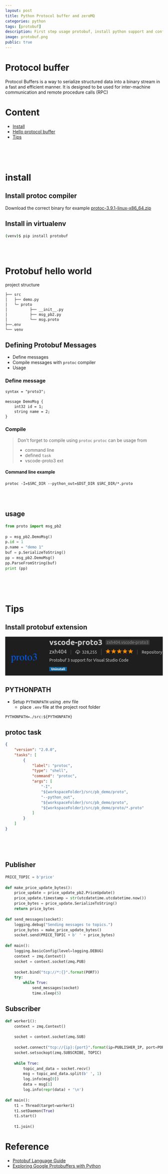 ```yaml
---
layout: post
title: Python Protocol buffer and zeroMQ
categories: python
tags: [protobuf]
description: First step usage protobuf, install python support and config vscode 
image: protobuf.png
public: true
---
```


# Protocol buffer
Protocol Buffers is a way to serialize structured data into a binary stream in a fast and efficient manner. It is designed to be used for inter-machine communication and remote procedure calls (RPC)


# Content
- [Install](#install)
- [Hello protocol buffer](#Protobuf-hello-world)
- [Tips](#Tips)

&nbsp;  
&nbsp;  
&nbsp;  
# install 
## Install protoc compiler 
Download the correct binary for example [protoc-3.9.1-linux-x86_64.zip](https://github.com/protocolbuffers/protobuf/releases)

## Install in virtualenv
```bash
(venv)$ pip install protobuf
```
&nbsp;  
&nbsp;  
# Protobuf hello world

project structure

```
├── src
│   ├── demo.py
│   └─ proto
│          ├── __init__.py
│          ├── msg_pb2.py
│          └── msg.proto
├──.env   
└── venv
```


## Defining Protobuf Messages
- Define messages
- Compile messages with `protoc` compiler
- Usage

### Define message
```
syntax = "proto3";

message DemoMsg {
    int32 id = 1;
    string name = 2;
}
```
### Compile
> Don't forget to compile using `protoc`
> `protoc` can be usage from 
>   - command line  
>   - defined `task`
>   - vscode-proto3 ext

#### Command line example 
  
`protoc -I=$SRC_DIR --python_out=$DST_DIR $SRC_DIR/*.proto`

&nbsp;  
&nbsp;  
## usage
```python
from proto import msg_pb2

p = msg_pb2.DemoMsg()
p.id = 1
p.name = "demo 1"
buf = p.SerializeToString()
pp = msg_pb2.DemoMsg()
pp.ParseFromString(buf)
print (pp)
```
&nbsp;  
&nbsp;  
&nbsp;  
# Tips
## Install protobuf extension
![](../../images/2019-08-10-16-15-15.png)

## PYTHONPATH
- Setup `PYTHONPATH` using .env file
    -  place `.env` file at the project root folder
  
```
PYTHONPATH=./src:${PYTHONPATH}
```

## protoc task
```json
{
    "version": "2.0.0",
    "tasks": [
        {
            "label": "protoc",
            "type": "shell",
            "command": "protoc",
            "args": [
                "-I",
                "${workspaceFolder}/src/pb_demo/proto",
                "--python_out",
                "${workspaceFolder}/src/pb_demo/proto",
                "${workspaceFolder}/src/pb_demo/proto/*.proto"
            ]
        }
    ]
}
```
&nbsp;  
&nbsp;  
&nbsp;  
## Publisher
```python
PRICE_TOPIC = b'price'

def make_price_update_bytes():
    price_update = price_update_pb2.PriceUpdate()
    price_update.timestamp = str(utcdatetime.utcdatetime.now())
    price_bytes = price_update.SerializeToString()
    return price_bytes

def send_messages(socket):
    logging.debug("Sending messages to topics.")
    price_bytes = make_price_update_bytes()
    socket.send(PRICE_TOPIC + b' ' + price_bytes)

def main():
    logging.basicConfig(level=logging.DEBUG)
    context = zmq.Context()
    socket = context.socket(zmq.PUB)

    socket.bind("tcp://*:{}".format(PORT))
    try:
        while True:
            send_messages(socket)
            time.sleep(5)

```

## Subscriber
```python
def worker1():
    context = zmq.Context()

    socket = context.socket(zmq.SUB)

    socket.connect("tcp://{ip}:{port}".format(ip=PUBLISHER_IP, port=PORT))
    socket.setsockopt(zmq.SUBSCRIBE, TOPIC)

    while True:
        topic_and_data = socket.recv()
        msg = topic_and_data.split(b' ', 1)
        log.info(msg[0])
        data = msg[1]
        log.info(repr(data) + '\n')

def main():
    t1 = Thread(target=worker1)
    t1.setDaemon(True)
    t1.start()

    t1.join()
```

# Reference
- [Protobuf Language Guide](https://developers.google.com/protocol-buffers/docs/proto3)
- [Exploring Google Protobuffers with Python](https://dev.to/chen/exploring-google-protobuffers-with-python-1gmd)